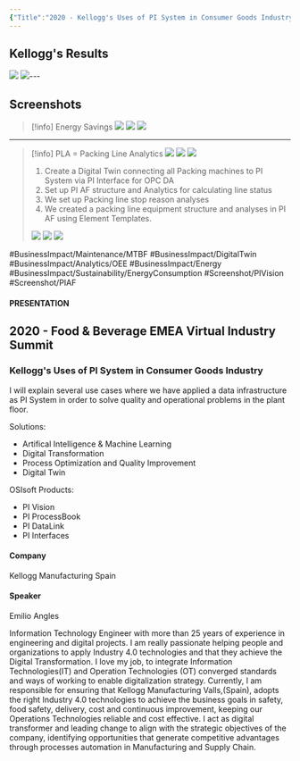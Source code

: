 ```yaml
---
{"Title":"2020 - Kellogg's Uses of PI System in Consumer Goods Industry","Year":2020,"Industry":"Food & Beverage","URL":"https://resources.osisoft.com/presentations/kellogg-s-uses-of-pi-system-in-consumer-goods-industry/","PDF":"https://cdn.osisoft.com/osi/presentations/2020-industry-summits/UC20EU-D6FB32-Kelloggs-Angles-Digital-Transformation-with-PI-System.pdf","Company":"Kellogg","Keywords":["Energy","OEE","Maintenance","Digital Twin","Downtime","Microstops"],"Benefits":["-30% energy consumption","-67% minor stops","+180% MTBF","+76% OEE"],"dg-publish":true,"permalink":"/aveva/customer-stories/2020/2020-kellogg-kellogg-s-uses-of-pi-system-in-consumer-goods-industry/","dgPassFrontmatter":true}
---
```


## Kellogg's Results
![](https://i.imgur.com/3EVtmTF.png)
![](https://i.imgur.com/Aq4LROc.png)---
## Screenshots
> [!info] Energy Savings
> ![](https://i.imgur.com/2GGoHP9.png)
> ![](https://i.imgur.com/RpxFCj3.jpg)
> ![](https://i.imgur.com/xxK3MIR.png)

---
> [!info] PLA = Packing Line Analytics
> ![](https://i.imgur.com/yLV96rl.png)
> ![](https://i.imgur.com/Yw3L54b.png)
> ![](https://i.imgur.com/nuL2YIs.png)
> 1. Create a Digital Twin connecting all Packing machines to PI System via PI Interface for OPC DA
> 2. Set up PI AF structure and Analytics for calculating line status
> 3. We set up Packing line stop reason analyses
> 4. We created a packing line equipment structure and analyses in PI AF using Element Templates.
> 
> ![](https://i.imgur.com/oVPC7bB.png)
> ![](https://i.imgur.com/ISvZyS2.png)
> ![](https://i.imgur.com/QqFhCZx.png)

#BusinessImpact/Maintenance/MTBF  #BusinessImpact/DigitalTwin #BusinessImpact/Analytics/OEE #BusinessImpact/Energy #BusinessImpact/Sustainability/EnergyConsumption
#Screenshot/PIVision #Screenshot/PIAF

#### PRESENTATION

## 2020 - Food & Beverage EMEA Virtual Industry Summit

### Kellogg's Uses of PI System in Consumer Goods Industry

I will explain several use cases where we have applied a data infrastructure as PI System in order to solve quality and operational problems in the plant floor.

Solutions:

- Artifical Intelligence & Machine Learning
- Digital Transformation
- Process Optimization and Quality Improvement
- Digital Twin

OSIsoft Products:

- PI Vision
- PI ProcessBook
- PI DataLink
- PI Interfaces

#### Company

Kellogg Manufacturing Spain

#### Speaker

Emilio Angles

Information Technology Engineer with more than 25 years of experience in engineering and digital projects. I am really passionate helping people and organizations to apply Industry 4.0 technologies and that they achieve the Digital Transformation. I love my job, to integrate Information Technologies(IT) and Operation Technologies (OT) converged standards and ways of working to enable digitalization strategy. Currently, I am responsible for ensuring that Kellogg Manufacturing Valls,(Spain), adopts the right Industry 4.0 technologies to achieve the business goals in safety, food safety, delivery, cost and continuous improvement, keeping our Operations Technologies reliable and cost effective. I act as digital transformer and leading change to align with the strategic objectives of the company, identifying opportunities that generate competitive advantages through processes automation in Manufacturing and Supply Chain.